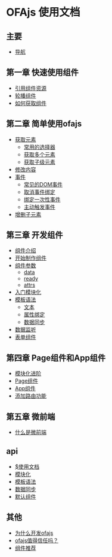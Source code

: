 # OFAjs 使用文档

## 主要
* [导航](docs/guide.md)

## 第一章 快速使用组件
* [引用组件资源](docs/chapter1/guide.md)
* [轮播组件](docs/chapter1/smpl.md)
* [如何获取组件](docs/chapter1/howtoget.md)

## 第二章 简单使用ofajs
* [获取元素](docs/chapter2/getEle.md)
    * [常用的选择器](docs/chapter2/selector.md)
    * [获取多个元素](docs/chapter2/getAllEle.md)
    * [获取子级元素](docs/chapter2/getChildEle.md)
* [修改内容](docs/chapter2/content.md)
* [事件](docs/chapter2/bindEvent.md)
    * [常见的DOM事件](docs/chapter2/commonEvent.md)
    * [取消事件绑定](docs/chapter2/unbindEvent.md)
    * [绑定一次性事件](docs/chapter2/onceEvent.md)
    * [主动触发事件](docs/chapter2/triggerEvent.md)
* [增删子元素](docs/chapter2/modifyChilds.md)

## 第三章 开发组件
* [组件介绍](docs/chapter3/introduce.md)
* [开始制作组件](docs/chapter3/init.md)
* [组件参数](docs/chapter3/comp_option.md)
    * [data](docs/chapter3/comp_option_data.md)
    * [ready](docs/chapter3/comp_option_ready.md)
    * [attrs](docs/chapter3/comp_option_attrs.md)
* [入门模块化]()
* [模板语法]()
    * [文本]()
    * [属性绑定]()
    * [数据同步]()
* [数据监听]()
* [表单组件]()

## 第四章 Page组件和App组件
* [模块化进阶]()
* [Page组件]()
* [App组件]()
* [添加路由功能]()

## 第五章 微前端
* [什么是微前端]()

## api
* [$使用文档](docs/other/xhear_docs.md)
* [模块化]()
* [模板语法]()
* [数据同步]()
* [默认组件]()

## 其他
* [为什么开发ofajs](docs/other/why_create_ofajs.md)
* [ofajs值得信任吗？](docs/other/believe_in_ofajs.md)
* [组件推荐](docs/other/comp_recom.md)
    <!-- * [辅助开发型组件]()
        * [文档型组件]()
        * [调试型组件]()
    * [应用组件推荐]() -->